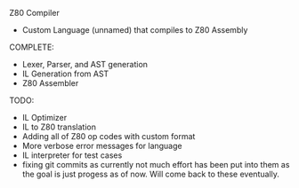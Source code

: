 Z80 Compiler
- Custom Language (unnamed) that compiles to Z80 Assembly

COMPLETE:
- Lexer, Parser, and AST generation
- IL Generation from AST
- Z80 Assembler

TODO:
- IL Optimizer
- IL to Z80 translation
- Adding all of Z80 op codes with custom format
- More verbose error messages for language
- IL interpreter for test cases
- fixing git commits as currently not much effort has been put into them as the goal is just progess as of now. Will come back to these eventually.